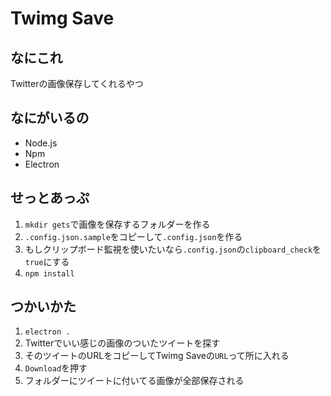 # Twimg Save
## なにこれ
Twitterの画像保存してくれるやつ
## なにがいるの
- Node.js
- Npm
- Electron
## せっとあっぷ
1. `mkdir gets`で画像を保存するフォルダーを作る
1. `.config.json.sample`をコピーして`.config.json`を作る
2. もしクリップボード監視を使いたいなら`.config.json`の`clipboard_check`を`true`にする
3. `npm install`
## つかいかた
1. `electron .`
2. Twitterでいい感じの画像のついたツイートを探す
3. そのツイートのURLをコピーしてTwimg Saveの`URL`って所に入れる
4. `Download`を押す
5. フォルダーにツイートに付いてる画像が全部保存される

